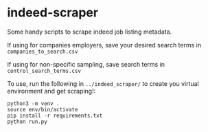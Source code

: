 # indeed-scraper
Some handy scripts to scrape indeed job listing metadata.

If using for companies employers, save your desired search terms in `companies_to_search.csv`

If using for non-specific sampling, save search terms in `control_search_terms.csv`

To use, run the following in `../indeed_scraper/` to create you virtual environment and get scraping!:
```
python3 -m venv .
source env/bin/activate
pip install -r requirements.txt
python run.py
```
